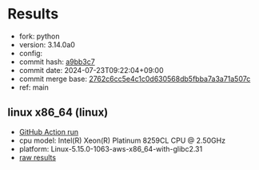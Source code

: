 # Results

- fork: python
- version: 3.14.0a0
- config: 
- commit hash: [a9bb3c7](https://github.com/python/cpython/commit/a9bb3c7)
- commit date: 2024-07-23T09:22:04+09:00
- commit merge base: [2762c6cc5e4c1c0d630568db5fbba7a3a71a507c](https://github.com/python/cpython/commit/2762c6cc5e4c1c0d630568db5fbba7a3a71a507c)
- ref: main

## linux x86_64 (linux)

- [GitHub Action run](https://github.com/facebookexperimental/free-threading-benchmarking/actions/runs/10050522181)
- cpu model: Intel(R) Xeon(R) Platinum 8259CL CPU @ 2.50GHz
- platform: Linux-5.15.0-1063-aws-x86_64-with-glibc2.31
- [raw results](bm-20240723-linux-x86_64-python-main-3.14.0a0-a9bb3c7.json)

